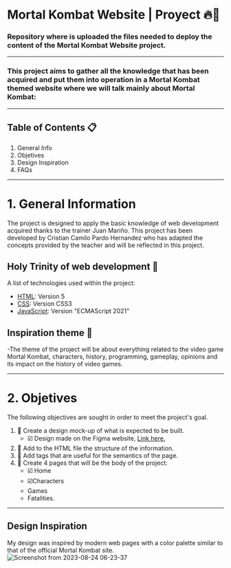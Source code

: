 # Mortal Kombat Website | Proyect   🔥👊
### Repository where is uploaded the files needed to deploy the content of the Mortal Kombat Website project.
---
### This project aims to gather all the knowledge that has been acquired and put them into operation in a Mortal Kombat themed website where we will talk mainly about Mortal Kombat:
---
## Table of Contents 📋
1. General Info
2. Objetives
3. Design Inspiration
4. FAQs

---

# 1. General Information
The project is designed to apply the basic knowledge of web development acquired thanks to the trainer Juan Mariño.
This project has been developed by Cristian Camilo Pardo Hernandez who has adapted the concepts provided by the teacher and will be reflected in this project.

## Holy Trinity of web development 🐲
A list of technologies used within the project:
* [HTML](https://lenguajehtml.com/): Version 5
* [CSS](https://lenguajecss.com/): Version CSS3​
* [JavaScript](https://lenguajejs.com/javascript/): Version "ECMAScript 2021"

## Inspiration theme 🤠
-The theme of the project will be about everything related to the video game Mortal Kombat, characters, history, programming, gameplay, opinions and its impact on the history of video games.

---

# 2. Objetives
The following objectives are sought in order to meet the project's goal.
1. 🏁 Create a design mock-up of what is expected to be built.
   * ☑️ Design made on the Figma website, [Link here.](https://www.figma.com/file/vyg5Ro8yByCAvCD8usniGO/Mortal-Kombat-WebSite-Design?type=whiteboard&node-id=0%3A1&t=3IxNW59CbqSJalit-1)
2. 🏁 Add to the HTML file the structure of the information.
3. 🏁 Add tags that are useful for the semantics of the page.
4. 🏁 Create 4 pages that will be the body of the project: 
   * ☑️ Home
   * ☑️Characters
   * Games
   * Fatalities.
---

## Design Inspiration
My design was inspired by modern web pages with a color palette similar to that of the official Mortal Kombat site.
![Screenshot from 2023-08-24 06-23-37](https://github.com/KazeVentum/MortalKombatWebsite-Proyect/assets/132288586/6e256a39-7032-4421-973a-2f09bc21c368)


